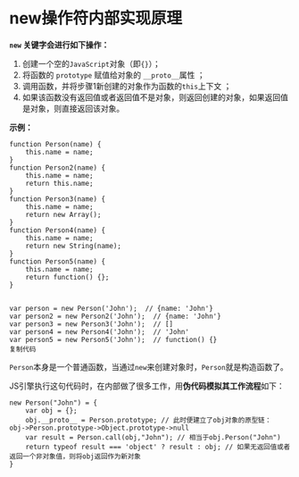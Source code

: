 # new操作符内部实现原理

**`new` 关键字会进行如下操作：**

1. 创建一个空的`JavaScript`对象（即`{}`）；
2. 将函数的 `prototype` 赋值给对象的 `__proto__`属性 ；
3. 调用函数，并将步骤1新创建的对象作为函数的`this`上下文 ；
4. 如果该函数没有返回值或者返回值不是对象，则返回创建的对象，如果返回值是对象，则直接返回该对象。

**示例：**

```
function Person(name) {
    this.name = name;
}
function Person2(name) {
    this.name = name;
    return this.name;
}
function Person3(name) {
    this.name = name;
    return new Array();
}
function Person4(name) {
    this.name = name;
    return new String(name);
}
function Person5(name) {
    this.name = name;
    return function() {};
}


var person = new Person('John');  // {name: 'John'}
var person2 = new Person2('John');  // {name: 'John'}
var person3 = new Person3('John');  // []
var person4 = new Person4('John');  // 'John'
var person5 = new Person5('John');  // function() {}
复制代码
```

`Person`本身是一个普通函数，当通过`new`来创建对象时，`Person`就是构造函数了。

JS引擎执行这句代码时，在内部做了很多工作，用**伪代码模拟其工作流程**如下：

```
new Person("John") = {
    var obj = {};
	obj.__proto__ = Person.prototype; // 此时便建立了obj对象的原型链： obj->Person.prototype->Object.prototype->null
	var result = Person.call(obj,"John"); // 相当于obj.Person("John")
	return typeof result === 'object' ? result : obj; // 如果无返回值或者返回一个非对象值，则将obj返回作为新对象
}
```

